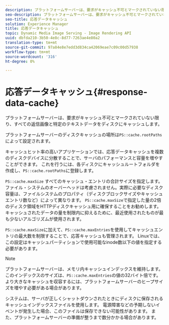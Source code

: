 ```yaml
---
description: プラットフォームサーバーは、要求がキャッシュ不可とマークされていない限り、すべての返信画像と特定のテキストデータをディスクにキャッシュします。
seo-description: プラットフォームサーバーは、要求がキャッシュ不可とマークされていない限り、すべての返信画像と特定のテキストデータをディスクにキャッシュします。
seo-title: 応答データキャッシュ
solution: Experience Manager
title: 応答データキャッシュ
topic: Dynamic Media Image Serving - Image Rendering API
uuid: dbfda210-3b50-4e8c-8d77-7263ae4e80a2
translation-type: tm+mt
source-git-commit: 97a84e8e7edd3d834ca42069eae7c09c00d57938
workflow-type: tm+mt
source-wordcount: '316'
ht-degree: 0%

---
```



# 応答データキャッシュ{#response-data-cache}

プラットフォームサーバーは、要求がキャッシュ不可とマークされていない限り、すべての返信画像と特定のテキストデータをディスクにキャッシュします。

プラットフォームサーバーのディスクキャッシュの場所は`PS::cache.rootPaths`によって設定されます。

キャッシュヒット率の高いアプリケーションでは、応答データキャッシュを複数のディスクデバイスに分散することで、サーバのパフォーマンスと容量を増やすことができます。 これを行うには、各ディスクにキャッシュルートフォルダを作成し、`PS::cache.rootPaths`に登録します。

`PS::cache.maxSize` すべてのキャッシュ・エントリの合計サイズを指定します。ファイル・システムのオーバーヘッドは考慮されません。実際に必要なディスク容量は、ファイルシステムのプロパティ（ディスクブロックサイズやキャッシュエントリ数など）によって異なります。 `PS::cache.maxSize`で指定した量の2倍のディスク領域をHTTPディスクキャッシュ用に確保することをお勧めします。 キャッシュされたデータの量を制限内に抑えるために、最近使用されたものが最も少ないアルゴリズムが使用されます。

`PS::cache.maxSize`に加えて、`PS::cache.maxEntries`を使用してキャッシュエントリの最大数を制限することで、応答キャッシュも管理されます。 Linuxでは、この設定はキャッシュパーティションで使用可能なinode数以下の値を指定する必要があります。

>[!NOTE]
>
>プラットフォームサーバーは、メモリ内キャッシュインデックスを維持します。 このインデックスのサイズは、`PS::cache.maxEntries`の値の32バイト倍です。 より大きなキャッシュを収容するには、プラットフォームサーバーのヒープサイズを増やす必要がある場合があります。

システムは、サーバが正しくシャットダウンされたときにディスクに保存されるキャッシュインデックスファイルを使用します。 電源障害などの予期しないイベントが発生した場合、このファイルは保存できない可能性があります。 また、プラットフォームサーバーの準備が整うまで数分かかる場合があります。
